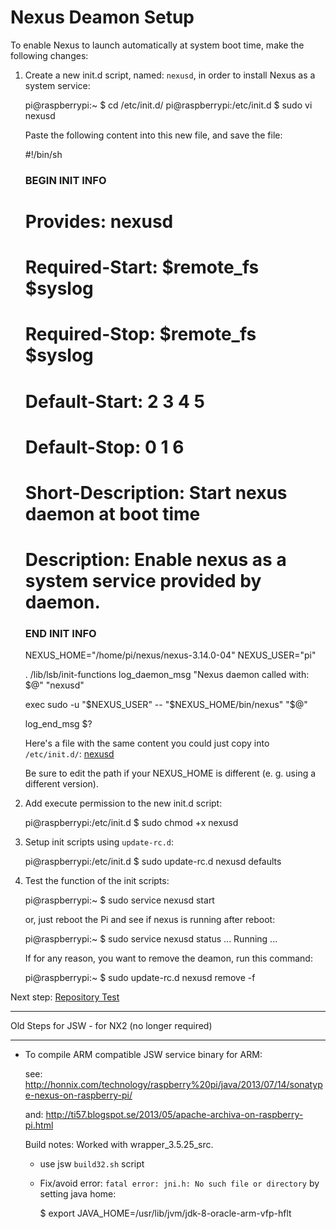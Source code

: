 Nexus Deamon Setup
==================
   
   To enable Nexus to launch automatically at system boot time, make the following changes:
   
   1. Create a new init.d script, named: `nexusd`, in order to install Nexus as a system service: 
   
        pi@raspberrypi:~ $ cd /etc/init.d/
        pi@raspberrypi:/etc/init.d $ sudo vi nexusd
        
      Paste the following content into this new file, and save the file:
   
        #!/bin/sh
        ### BEGIN INIT INFO
        # Provides:          nexusd
        # Required-Start:    $remote_fs $syslog
        # Required-Stop:     $remote_fs $syslog
        # Default-Start:     2 3 4 5
        # Default-Stop:      0 1 6
        # Short-Description: Start nexus daemon at boot time
        # Description:       Enable nexus as a system service provided by daemon.
        ### END INIT INFO
      
        NEXUS_HOME="/home/pi/nexus/nexus-3.14.0-04"
        NEXUS_USER="pi"
        
        . /lib/lsb/init-functions
        log_daemon_msg "Nexus daemon called with: $@" "nexusd"
        
        exec sudo -u "$NEXUS_USER" -- "$NEXUS_HOME/bin/nexus" "$@"
        
        log_end_msg $?       

      Here's a file with the same content you could just copy into `/etc/init.d/`: [nexusd](scripts/nexusd)
      
      Be sure to edit the path if your NEXUS_HOME is different (e. g. using a different version).
        
   3. Add execute permission to the new init.d script:

        pi@raspberrypi:/etc/init.d $ sudo chmod +x nexusd        

   4. Setup init scripts using `update-rc.d`:
   
        pi@raspberrypi:/etc/init.d $ sudo update-rc.d nexusd defaults
        
   5. Test the function of the init scripts:
   
        pi@raspberrypi:~ $ sudo service nexusd start
        
      or, just reboot the Pi and see if nexus is running after reboot:
      
        pi@raspberrypi:~ $ sudo service nexusd status
        ...
        Running ...
        
      If for any reason, you want to remove the deamon, run this command:
      
        pi@raspberrypi:~ $ sudo update-rc.d nexusd remove -f
        

   
Next step: [Repository Test](repotest.html)



-----------------

 Old Steps for JSW - for NX2 (no longer required)

 ---------------------------
   
 - To compile ARM compatible JSW service binary for ARM:
    
    see: http://honnix.com/technology/raspberry%20pi/java/2013/07/14/sonatype-nexus-on-raspberry-pi/
    
    and: http://ti57.blogspot.se/2013/05/apache-archiva-on-raspberry-pi.html

    Build notes: Worked with wrapper_3.5.25_src.
   
    - use jsw `build32.sh` script
   
    - Fix/avoid error: `fatal error: jni.h: No such file or directory` by setting java home: 
   
        $ export JAVA_HOME=/usr/lib/jvm/jdk-8-oracle-arm-vfp-hflt


